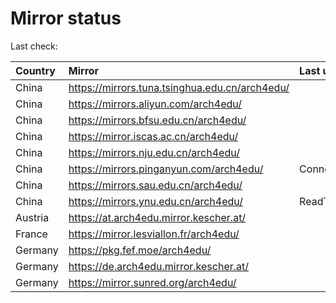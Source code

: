<script src="./time.js"></script>
# Mirror status
Last check: <script type="text/javascript">localize(1676863518.5828397);</script>

|Country|Mirror|Last update|
|:------|:-----|:----------|
|China|https://mirrors.tuna.tsinghua.edu.cn/arch4edu/|<script type="text/javascript">localize(1676788369);</script>|
|China|https://mirrors.aliyun.com/arch4edu/|<script type="text/javascript">localize(1676788369);</script>|
|China|https://mirrors.bfsu.edu.cn/arch4edu/|<script type="text/javascript">localize(1676788369);</script>|
|China|https://mirror.iscas.ac.cn/arch4edu/|<script type="text/javascript">localize(1676788369);</script>|
|China|https://mirrors.nju.edu.cn/arch4edu/|<script type="text/javascript">localize(1676788369);</script>|
|China|https://mirrors.pinganyun.com/arch4edu/|ConnectionError|
|China|https://mirrors.sau.edu.cn/arch4edu/|<script type="text/javascript">localize(1673850842);</script>|
|China|https://mirrors.ynu.edu.cn/arch4edu/|ReadTimeout|
|Austria|https://at.arch4edu.mirror.kescher.at/|<script type="text/javascript">localize(1676788369);</script>|
|France|https://mirror.lesviallon.fr/arch4edu/|<script type="text/javascript">localize(1676788369);</script>|
|Germany|https://pkg.fef.moe/arch4edu/|<script type="text/javascript">localize(1676788369);</script>|
|Germany|https://de.arch4edu.mirror.kescher.at/|<script type="text/javascript">localize(1676788369);</script>|
|Germany|https://mirror.sunred.org/arch4edu/|<script type="text/javascript">localize(1676788369);</script>|

<script src="./tablefilter/tablefilter.js"></script>
<script src="./table.js"></script>